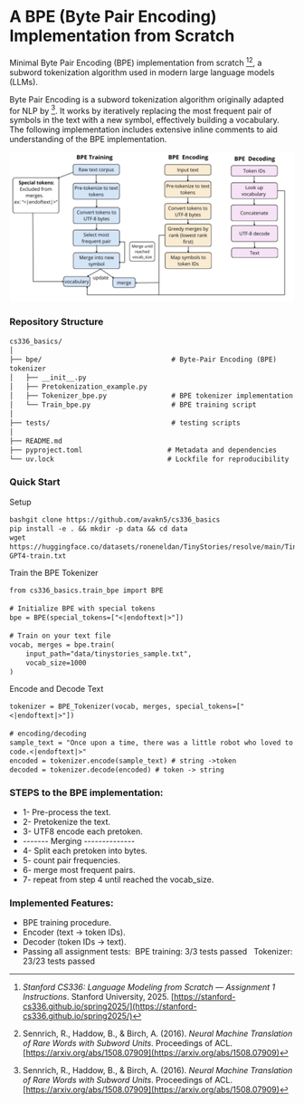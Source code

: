# A BPE (Byte Pair Encoding) Implementation from Scratch

Minimal Byte Pair Encoding (BPE) implementation from scratch [^1][^2], a subword tokenization algorithm used in modern large language models (LLMs).


Byte Pair Encoding is a subword tokenization algorithm originally adapted for NLP by [^2]. It works by iteratively replacing the most frequent pair of symbols in the text with a new symbol, effectively building a vocabulary. The following implementation includes extensive inline comments to aid understanding of the BPE implementation.

![Transformer Architecture](cs336_basics/figure/BPE_figure.jpeg)

### Repository Structure

```
cs336_basics/
│
├── bpe/                                # Byte-Pair Encoding (BPE) tokenizer
│   ├── __init__.py                    
│   ├── Pretokenization_example.py      
│   ├── Tokenizer_bpe.py                # BPE tokenizer implementation
│   └── Train_bpe.py                    # BPE training script
│
├── tests/                              # testing scripts
│
├── README.md                         
├── pyproject.toml                     # Metadata and dependencies
└── uv.lock                            # Lockfile for reproducibility
```

### Quick Start

Setup
```
bashgit clone https://github.com/avakn5/cs336_basics
pip install -e . && mkdir -p data && cd data
wget https://huggingface.co/datasets/roneneldan/TinyStories/resolve/main/TinyStoriesV2-GPT4-train.txt
```

Train the BPE Tokenizer
```
from cs336_basics.train_bpe import BPE

# Initialize BPE with special tokens
bpe = BPE(special_tokens=["<|endoftext|>"])

# Train on your text file
vocab, merges = bpe.train(
    input_path="data/tinystories_sample.txt",
    vocab_size=1000
)
```

Encode and Decode Text
```
tokenizer = BPE_Tokenizer(vocab, merges, special_tokens=["<|endoftext|>"])

# encoding/decoding
sample_text = "Once upon a time, there was a little robot who loved to code.<|endoftext|>"
encoded = tokenizer.encode(sample_text) # string ->token
decoded = tokenizer.decode(encoded) # token -> string
```

### STEPS to the BPE implementation: 

* 1- Pre-process the text.
* 2- Pretokenize the text.
* 3- UTF8 encode each pretoken.
* ------- Merging --------------
* 4- Split each pretoken into bytes.
* 5- count pair frequencies.
* 6- merge most frequent pairs.
* 7- repeat from step 4 until reached the vocab_size.

### Implemented Features:

* BPE training procedure.
* Encoder (text → token IDs).
* Decoder (token IDs → text).
* Passing all assignment tests:
&nbsp;BPE training: 3/3 tests passed
&nbsp; Tokenizer: 23/23 tests passed


[^1]: *Stanford CS336: Language Modeling from Scratch — Assignment 1 Instructions*. Stanford University, 2025. [https://stanford-cs336.github.io/spring2025/](https://stanford-cs336.github.io/spring2025/)  
[^2]: Sennrich, R., Haddow, B., & Birch, A. (2016). *Neural Machine Translation of Rare Words with Subword Units*. Proceedings of ACL. [https://arxiv.org/abs/1508.07909](https://arxiv.org/abs/1508.07909)

